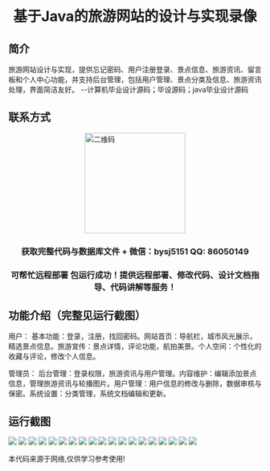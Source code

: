 <p><h1 align="center">基于Java的旅游网站的设计与实现录像</h1></p>

## 简介
旅游网站设计与实现，提供忘记密码、用户注册登录、景点信息、旅游资讯、留言板和个人中心功能，并支持后台管理，包括用户管理、景点分类及信息、旅游资讯处理，界面简洁友好。    --计算机毕业设计源码；毕设源码；java毕业设计源码


## 联系方式
<img src="https://bs-1329754181.cos.ap-shanghai.myqcloud.com/wx.jpg" alt="二维码" style="display: block; margin: 0 auto;" width="200px">
<p><h3 align="center">获取完整代码与数据库文件 + 微信：bysj5151 QQ: 86050149</h3></p>
<p><h3 align="center">可帮忙远程部署 包运行成功！提供远程部署、修改代码、设计文档指导、代码讲解等服务！</h3></p>

## 功能介绍（完整见运行截图）
用户： 基本功能：登录，注册，找回密码。网站首页：导航栏，城市风光展示，精选景点信息。旅游宣传：景点详情，评论功能，航拍美景。个人空间：个性化的收藏与评论，修改个人信息。

管理员： 后台管理：登录权限，旅游资讯与用户管理。内容维护：编辑添加景点信息，管理旅游资讯与轮播图片。用户管理：用户信息的修改与删除，数据审核与保密。系统设置：分类管理，系统文档编辑和更新。


## 运行截图
![](https://bs-1329754181.cos.ap-shanghai.myqcloud.com/ssm/TourismWebsiteRecording/img/001.jpg)
![](https://bs-1329754181.cos.ap-shanghai.myqcloud.com/ssm/TourismWebsiteRecording/img/002.jpg)
![](https://bs-1329754181.cos.ap-shanghai.myqcloud.com/ssm/TourismWebsiteRecording/img/003.jpg)
![](https://bs-1329754181.cos.ap-shanghai.myqcloud.com/ssm/TourismWebsiteRecording/img/004.jpg)
![](https://bs-1329754181.cos.ap-shanghai.myqcloud.com/ssm/TourismWebsiteRecording/img/005.jpg)
![](https://bs-1329754181.cos.ap-shanghai.myqcloud.com/ssm/TourismWebsiteRecording/img/006.jpg)
![](https://bs-1329754181.cos.ap-shanghai.myqcloud.com/ssm/TourismWebsiteRecording/img/007.jpg)
![](https://bs-1329754181.cos.ap-shanghai.myqcloud.com/ssm/TourismWebsiteRecording/img/008.jpg)
![](https://bs-1329754181.cos.ap-shanghai.myqcloud.com/ssm/TourismWebsiteRecording/img/009.jpg)
![](https://bs-1329754181.cos.ap-shanghai.myqcloud.com/ssm/TourismWebsiteRecording/img/010.jpg)
![](https://bs-1329754181.cos.ap-shanghai.myqcloud.com/ssm/TourismWebsiteRecording/img/011.jpg)
![](https://bs-1329754181.cos.ap-shanghai.myqcloud.com/ssm/TourismWebsiteRecording/img/012.jpg)
![](https://bs-1329754181.cos.ap-shanghai.myqcloud.com/ssm/TourismWebsiteRecording/img/013.jpg)
![](https://bs-1329754181.cos.ap-shanghai.myqcloud.com/ssm/TourismWebsiteRecording/img/014.jpg)
![](https://bs-1329754181.cos.ap-shanghai.myqcloud.com/ssm/TourismWebsiteRecording/img/015.jpg)
![](https://bs-1329754181.cos.ap-shanghai.myqcloud.com/ssm/TourismWebsiteRecording/img/016.jpg)
![](https://bs-1329754181.cos.ap-shanghai.myqcloud.com/ssm/TourismWebsiteRecording/img/017.jpg)
![](https://bs-1329754181.cos.ap-shanghai.myqcloud.com/ssm/TourismWebsiteRecording/img/018.jpg)
![](https://bs-1329754181.cos.ap-shanghai.myqcloud.com/ssm/TourismWebsiteRecording/img/019.jpg)

<p>本代码来源于网络,仅供学习参考使用!</p>
